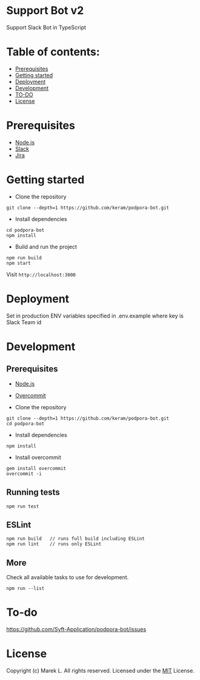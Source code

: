 # Support Bot v2

Support Slack Bot in TypeScript

# Table of contents:

- [Prerequisites](#prerequisites)
- [Getting started](#getting-started)
- [Deployment](#deployment)
- [Development](#development)
- [TO-DO](#todo)
- [License](#license)

# Prerequisites
- [Node.js](https://nodejs.org/en/)
- [Slack](https://slack.dev)
- [Jira](https://www.atlassian.com/software/jira)

# Getting started
- Clone the repository
```
git clone --depth=1 https://github.com/keram/podpora-bot.git
```
- Install dependencies
```
cd podpora-bot
npm install
```

- Build and run the project
```
npm run build
npm start
```

Visit `http://localhost:3000`

# Deployment

Set in production ENV variables specified in .env.example
where key is Slack Team id

# Development

## Prerequisites
- [Node.js](https://nodejs.org/en/)
- [Overcommit](https://github.com/sds/overcommit)

- Clone the repository
```
git clone --depth=1 https://github.com/keram/podpora-bot.git
cd podpora-bot
```
- Install dependencies
```
npm install
```
- Install overcommit
```
gem install overcommit
overcommit -i
```

## Running tests
`npm run test`

## ESLint
```
npm run build   // runs full build including ESLint
npm run lint    // runs only ESLint
```

## More
Check all available tasks to use for development.
```
npm run --list
```

# To-do

https://github.com/Syft-Application/podpora-bot/issues

# License
Copyright (c) Marek L. All rights reserved.
Licensed under the [MIT](LICENSE) License.
